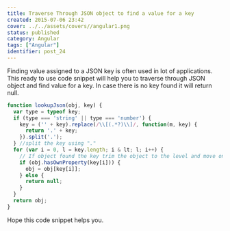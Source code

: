 ```yaml
---
title: Traverse Through JSON object to find a value for a key
created: 2015-07-06 23:42
cover: ../../assets/covers//angular1.png
status: published
category: Angular
tags: ["Angular"]
identifier: post_24
---
```

Finding value assigned to a JSON key is often used in lot of applications. This ready to use code snippet will help you to traverse through JSON object and find value for a key. In case there is no key found it will return null.

```javascript
function lookupJson(obj, key) {
  var type = typeof key;
  if (type === 'string' || type === 'number') {
    key = ('' + key).replace(/\\[(.*?)\\]/, function(m, key) {
      return '.' + key;
    }).split('.');
  } //split the key using "." 
  for (var i = 0, l = key.length; i & lt; l; i++) {
    // If object found the key trim the object to the level and move on until the value is found 
    if (obj.hasOwnProperty(key[i])) {
      obj = obj[key[i]];
    } else {
      return null;
    }
  }
  return obj;
}
```

Hope this code snippet helps you.
